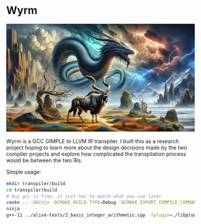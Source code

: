 # Wyrm

![](./res/wyrm.png)

Wyrm is a GCC GIMPLE to LLVM IR transpiler. I built this as a research project hoping to learn more about the design
decisions made by the two compiler projects and explore how complicated the transpilation process would be between the
two IRs.

Simple usage:
```bash
mkdir transpiler/build
cd transpiler/build
# Any gcc is fine, it just has to match what you use later
cmake .. -GNinja -DCMAKE_BUILD_TYPE=Debug -DCMAKE_EXPORT_COMPILE_COMMANDS=On -DCMAKE_C_COMPILER=gcc-11 -DCMAKE_CXX_COMPILER=g++-11
ninja
g++-11 ../alive-tests/2_basic_integer_arithmetic.cpp -fplugin=./libplugin.so
```

